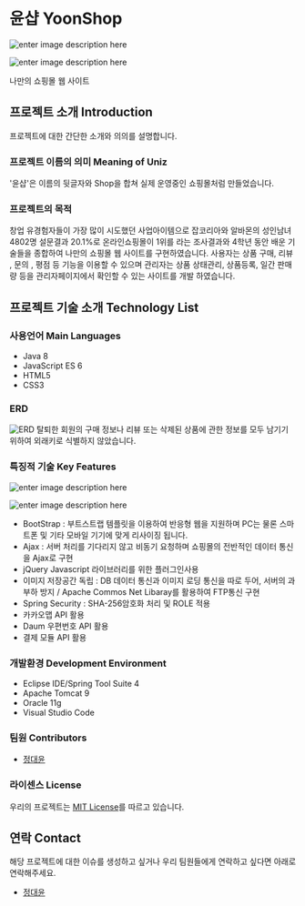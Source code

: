 # 윤샵 YoonShop

![enter image description here](https://user-images.githubusercontent.com/38512972/104402459-add97900-5599-11eb-83b1-e81351018729.png)

![enter image description here](https://user-images.githubusercontent.com/38512972/104404107-4291a600-559d-11eb-923b-cc545e5c8f02.png)

나만의 쇼핑몰 웹 사이트


## 프로젝트 소개 Introduction
프로젝트에 대한 간단한 소개와 의의를 설명합니다.


### 프로젝트 이름의 의미 Meaning of Uniz

'윤샵'은 이름의 뒷글자와 Shop을 합쳐 실제 운영중인 쇼핑몰처럼 만들었습니다.

### 프로젝트의 목적
창업 유경험자들이 가장 많이 시도했던 사업아이템으로 잡코리아와 알바몬의 성인남녀 4802명 설문결과 20.1%로 온라인쇼핑몰이 1위를 라는 조사결과와 4학년 동안 배운 기술들을 종합하여 나만의 쇼핑몰 웹 사이트를 구현하였습니다.
사용자는  상품 구매, 리뷰 , 문의 , 평점 등 기능을 이용할 수 있으며 
관리자는 상품 상태관리, 상품등록, 일간 판매량 등을 관리자페이지에서 확인할 수 있는 사이트를 개발 하였습니다.


## 프로젝트 기술 소개 Technology List


### 사용언어 Main Languages
- Java 8
- JavaScript ES 6
- HTML5
- CSS3

### ERD
![ERD](https://user-images.githubusercontent.com/38512972/104403099-1c6b0680-559b-11eb-8309-820f2e3e7aa5.png)
탈퇴한 회원의 구매 정보나 리뷰 또는 삭제된 상품에 관한 정보를 모두 남기기 위하여 외래키로 식별하지 않았습니다.

### 특징적 기술 Key Features
![enter image description here](https://user-images.githubusercontent.com/38512972/104403348-b16dff80-559b-11eb-90ae-45a021084fe2.PNG)

![enter image description here](https://user-images.githubusercontent.com/38512972/104403354-b59a1d00-559b-11eb-8c04-a840d8287394.PNG)

- BootStrap : 부트스트랩 템플릿을 이용하여 반응형 웹을 지원하며 PC는 물론 스마트폰 및 기타 모바일 기기에 맞게 리사이징 됩니다.
- Ajax : 서버 처리를 기다리지 않고 비동기 요청하며 쇼핑몰의 전반적인 데이터 통신을 Ajax로 구현
- jQuery Javascript 라이브러리를 위한 플러그인사용
- 이미지 저장공간 독립 : DB 데이터 통신과 이미지 로딩 통신을 따로 두어, 서버의 과부하 방지 / Apache Commos Net Libaray를 활용하여 FTP통신 구현
- Spring Security : SHA-256암호화 처리 및 ROLE 적용
- 카카오맵 API 활용
- Daum 우편번호 API 활용
- 결제 모듈 API 활용


### 개발환경 Development Environment

- Eclipse IDE/Spring Tool Suite 4
- Apache Tomcat 9
- Oracle 11g
- Visual Studio Code

### 팀원 Contributors
- [정대윤](https://github.com/dome2073 "정대윤")

### 라이센스 License
우리의 프로젝트는 [MIT License](https://github.com/Uniz-Project/Uniz-Service/blob/main/LICENSE "MIT")를 따르고 있습니다.

## 연락 Contact

해당 프로젝트에 대한 이슈를 생성하고 싶거나 우리 팀원들에게 연락하고 싶다면 아래로 연락해주세요.

- [정대윤](https://github.com/dome2073 "정대윤")
